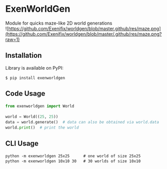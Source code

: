 # ExenWorldGen
Module for quicks maze-like 2D world generations <br>
![https://github.com/Exenifix/worldgen/blob/master.github/res/maze.png](https://github.com/Exenifix/worldgen/blob/master/.github/res/maze.png?raw=1)

## Installation
Library is available on PyPI:
```shell
$ pip install exenworldgen
```

## Code Usage
```python
from exenworldgen import World

world = World((25, 25))
data = world.generate()  # data can also be obtained via world.data
world.print()  # print the world
```

## CLI Usage
```shell
python -m exenworldgen 25x25      # one world of size 25x25
python -m exenworldgen 10x10 30   # 30 worlds of size 10x10
```

